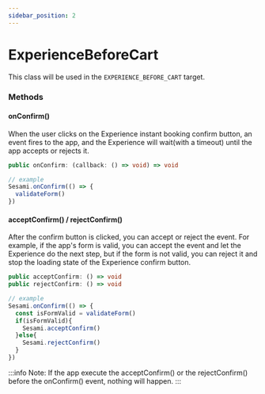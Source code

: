 ```yaml
---
sidebar_position: 2
---
```


# ExperienceBeforeCart
This class will be used in the `EXPERIENCE_BEFORE_CART` target.

### Methods

#### onConfirm()
When the user clicks on the Experience instant booking confirm button, an event fires to the app, and the Experience will wait(with a timeout) until the app accepts or rejects it.

```ts
public onConfirm: (callback: () => void) => void

// example
Sesami.onConfirm(() => {
  validateForm()
})
```

#### acceptConfirm() / rejectConfirm()
After the confirm button is clicked, you can accept or reject the event. For example, if the app's form is valid, you can accept the event and let the Experience do the next step, but if the form is not valid, you can reject it and stop the loading state of the Experience confirm button.

```ts
public acceptConfirm: () => void
public rejectConfirm: () => void

// example
Sesami.onConfirm(() => {
  const isFormValid = validateForm()
  if(isFormValid){
    Sesami.acceptConfirm()
  }else{
    Sesami.rejectConfirm()
  }
})
```

:::info
Note: If the app execute the acceptConfirm() or the rejectConfirm() before the onConfirm() event, nothing will happen.
:::
